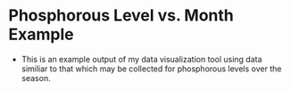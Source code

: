 # Phosphorous Level vs. Month Example
- This is an example output of my data visualization tool using data similiar to that 
which may be collected for phosphorous levels over the season.